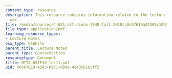 ```yaml
---
content_type: resource
description: This resource contains information related to the lecture - cool art/cold
  war.
file: /media/courses/4-651-art-since-1940-fall-2010/c0c67619a24309c109984c435616cff2_MIT4_651F10_lec11.pdf
file_type: application/pdf
learning_resource_types:
- Lecture Notes
ocw_type: OCWFile
parent_title: Lecture Notes
parent_type: CourseSection
resourcetype: Document
title: MIT4_651F10_lec11.pdf
uid: c0c67619-a243-09c1-0998-4c435616cff2
---
```

